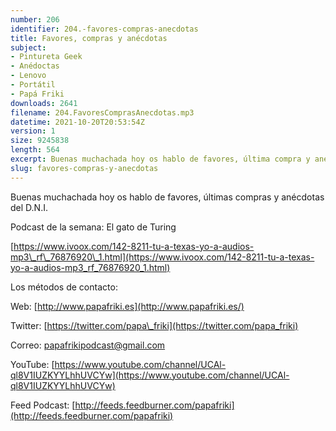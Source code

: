 ```yaml
---
number: 206
identifier: 204.-favores-compras-anecdotas
title: Favores, compras y anécdotas
subject:
- Pintureta Geek
- Anédoctas
- Lenovo
- Portátil
- Papá Friki
downloads: 2641
filename: 204.FavoresComprasAnecdotas.mp3
datetime: 2021-10-20T20:53:54Z
version: 1
size: 9245838
length: 564
excerpt: Buenas muchachada hoy os hablo de favores, última compra y anécdotas del D.N.I.
slug: favores-compras-y-anecdotas
---
```

Buenas muchachada hoy os hablo de favores, últimas compras y anécdotas del D.N.I.

Podcast de la semana: El gato de Turing

[https://www.ivoox.com/142-8211-tu-a-texas-yo-a-audios-mp3\_rf\_76876920\_1.html](https://www.ivoox.com/142-8211-tu-a-texas-yo-a-audios-mp3_rf_76876920_1.html)

Los métodos de contacto:

Web: [http://www.papafriki.es](http://www.papafriki.es/)

Twitter: [https://twitter.com/papa\_friki](https://twitter.com/papa_friki)

Correo: [papafrikipodcast@gmail.com](https://archive.org/details/papafrikipodast@gmail.com)

YouTube: [https://www.youtube.com/channel/UCAl-ql8V1IUZKYYLhhUVCYw](https://www.youtube.com/channel/UCAl-ql8V1IUZKYYLhhUVCYw)

Feed Podcast: [http://feeds.feedburner.com/papafriki](http://feeds.feedburner.com/papafriki)